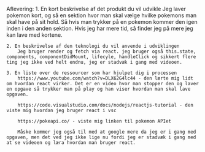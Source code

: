 Aflevering:
    1. En kort beskrivelse af det produkt du vil udvikle
        Jeg laver pokemon kort, og så en sektion hvor man skal vælge hvilke pokemons man skal have på sit hold. Så hvis man trykker på en pokemon kommer den igen inden i den anden sektion. Hvis jeg har mere tid, så finder jeg på mere jeg kan lave med kortene.

    2. En beskrivelse af den teknologi du vil anvende i udviklingen
        Jeg bruger render og fetch via react. jeg bruger også this.state, components, componentDidMount, lifecyle, handleClick og sikkert flere ting jeg ikke ved helt endnu, jeg er stadvæk i gang med videoen.

    3. En liste over de ressourcer som har hjulpet dig i processen
        https://www.youtube.com/watch?v=DLX62G4lc44 - den lærte mig lidt om hvordan react virker. Det er en video hvor man stopper den og laver en opgave så trykker man på play og han viser hvordan man skal lave opgaven. 

        https://code.visualstudio.com/docs/nodejs/reactjs-tutorial - den viste mig hvordan jeg bruger react i vsc

        https://pokeapi.co/ - viste mig linken til pokemon APIet

        Måske kommer jeg også til med at google mere da jeg er i gang med  opgaven, men det ved jeg ikke lige nu fordi jeg er stadvæk i gang med at se videoen og læra hvordan man bruger react.
